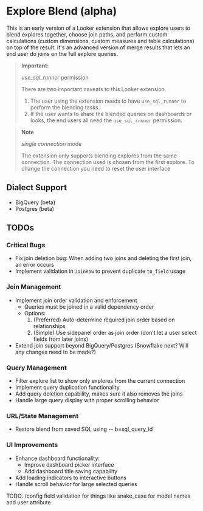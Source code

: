 # Explore Blend (alpha)
This is an early version of a Looker extension that allows explore users to blend explores together, choose join paths, and perform custom calculations (custom dimensions, custom measures and table calculations) on top of the result. It's an advanced version of merge results that lets an end user do joins on the full explore queries. 

> **Important:** 
>
> *use_sql_runner* permission
>
> There are two important caveats to this Looker extension. 
> 1. The user using the extension needs to have `use_sql_runner` to perform the blending tasks. 
> 2. If the user wants to share the blended queries on dashboards or looks, the end users all need the `use_sql_runner` permission.


> **Note**
> 
> *single connection* mode
>
> The extension only supports blending explores from the same connection. The connection used is chosen from the first explore. To change the connection you need to reset the user interface

## Dialect Support
- BigQuery (beta)
- Postgres (beta)

## TODOs

### Critical Bugs
- Fix join deletion bug: When adding two joins and deleting the first join, an error occurs
- Implement validation in `JoinRow` to prevent duplicate `to_field` usage

### Join Management
- Implement join order validation and enforcement
  - Queries must be joined in a valid dependency order
  - Options:
    1. (Preferred) Auto-determine required join order based on relationships
    2. (Simple) Use sidepanel order as join order (don't let a user select fields from later joins)
- Extend join support beyond BigQuery/Postgres (Snowflake next? Will any changes need to be made?)

### Query Management
- Filter explore list to show only explores from the current connection
- Implement query duplication functionality
- Add query deletion capability, makes sure it also removes the joins
- Handle large query display with proper scrolling behavior

### URL/State Management
- Restore blend from saved SQL using -- b=sql_query_id

### UI Improvements
- Enhance dashboard functionality:
  - Improve dashboard picker interface
  - Add dashboard title saving capability
- Add loading indicators to interactive buttons
- Handle scroll behavior for large selected queries

TODO:
/config field validation for things like snake_case for model names and user attribute